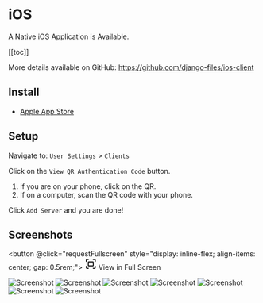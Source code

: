# iOS

A Native iOS Application is Available.

[[toc]]

More details available on GitHub: https://github.com/django-files/ios-client

## Install

- [Apple App Store](https://apps.apple.com/us/app/django-files/id6742523003)

## Setup

Navigate to: `User Settings` > `Clients`

Click on the `View QR Authentication Code` button.

1. If you are on your phone, click on the QR.
2. If on a computer, scan the QR code with your phone.

Click `Add Server` and you are done!

## Screenshots

<!--suppress HtmlUnknownAttribute -->
<script setup>
const requestFullscreen = () => document.querySelector('.swiper')?.requestFullscreen()
</script>

<button @click="requestFullscreen" style="display: inline-flex; align-items: center; gap: 0.5rem;">
<svg xmlns="http://www.w3.org/2000/svg" width="24" height="24" viewBox="0 0 24 24" fill="none" stroke="currentColor" stroke-width="2" stroke-linecap="round" stroke-linejoin="round" class="lucide lucide-fullscreen-icon lucide-fullscreen"><path d="M3 7V5a2 2 0 0 1 2-2h2"/><path d="M17 3h2a2 2 0 0 1 2 2v2"/><path d="M21 17v2a2 2 0 0 1-2 2h-2"/><path d="M7 21H5a2 2 0 0 1-2-2v-2"/><rect width="10" height="8" x="7" y="8" rx="1"/></svg>
View in Full Screen
</button>

<!--suppress HtmlUnknownTag -->
<ClientOnly>
<Swiper
    :modules="[Keyboard, Mousewheel, Navigation, Pagination, EffectCoverflow]"
    :slides-per-view="1"
    :breakpoints="{ 1096: { slidesPerView: 3 }}"
    :pagination="{ clickable: true, type: 'fraction' }"
    :coverflowEffect="{ slideShadows: false }"
    :keyboard="true"
    :mousewheel="true"
    :navigation="true"
    :grabCursor="true"
    :loop="true"
    :lazyPreloadPrevNext="2"
    :effect="'coverflow'"
    class="swiper">
<SwiperSlide><img src="https://raw.githubusercontent.com/django-files/repo-images/refs/heads/master/ios-client/docs/1.jpg" alt="Screenshot" loading="lazy" /></SwiperSlide>
<SwiperSlide><img src="https://raw.githubusercontent.com/django-files/repo-images/refs/heads/master/ios-client/docs/2.jpg" alt="Screenshot" loading="lazy" /></SwiperSlide>
<SwiperSlide><img src="https://raw.githubusercontent.com/django-files/repo-images/refs/heads/master/ios-client/docs/3.jpg" alt="Screenshot" loading="lazy" /></SwiperSlide>
<SwiperSlide><img src="https://raw.githubusercontent.com/django-files/repo-images/refs/heads/master/ios-client/docs/4.jpg" alt="Screenshot" loading="lazy" /></SwiperSlide>
<SwiperSlide><img src="https://raw.githubusercontent.com/django-files/repo-images/refs/heads/master/ios-client/docs/5.jpg" alt="Screenshot" loading="lazy" /></SwiperSlide>
<SwiperSlide><img src="https://raw.githubusercontent.com/django-files/repo-images/refs/heads/master/ios-client/docs/6.jpg" alt="Screenshot" loading="lazy" /></SwiperSlide>
<SwiperSlide><img src="https://raw.githubusercontent.com/django-files/repo-images/refs/heads/master/ios-client/docs/7.jpg" alt="Screenshot" loading="lazy" /></SwiperSlide>
</Swiper>
</ClientOnly>

